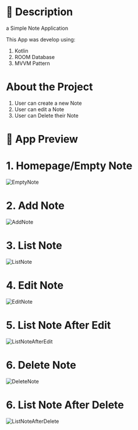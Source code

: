 # 📑 Description

a Simple Note Application

This App was develop using:
1. Kotlin
2. ROOM Database
3. MVVM Pattern

# About the Project

1. User can create a new Note
2. User can edit a Note
3. User can Delete their Note

 
# 🔗 App Preview

# 1. Homepage/Empty Note
![EmptyNote](https://raw.githubusercontent.com/AlifMuhamadHafidz/AlifMuhamadHafidz/main/gambarnoteapp/emptynote.png)

# 2. Add Note
![AddNote](https://raw.githubusercontent.com/AlifMuhamadHafidz/AlifMuhamadHafidz/main/gambarnoteapp/addnote.png)

# 3. List Note
![ListNote](https://raw.githubusercontent.com/AlifMuhamadHafidz/AlifMuhamadHafidz/main/gambarnoteapp/listnote.png)

# 4. Edit Note
![EditNote](https://raw.githubusercontent.com/AlifMuhamadHafidz/AlifMuhamadHafidz/main/gambarnoteapp/editnote.png)

# 5. List Note After Edit
![ListNoteAfterEdit](https://raw.githubusercontent.com/AlifMuhamadHafidz/AlifMuhamadHafidz/main/gambarnoteapp/listnoteafteredit.png)

# 6. Delete Note
![DeleteNote](https://raw.githubusercontent.com/AlifMuhamadHafidz/AlifMuhamadHafidz/main/gambarnoteapp/deletenote.png)

# 6. List Note After Delete
![ListNoteAfterDelete](https://raw.githubusercontent.com/AlifMuhamadHafidz/AlifMuhamadHafidz/main/gambarnoteapp/listafterdeleted.png)




